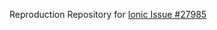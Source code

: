 Reproduction Repository for [Ionic Issue #27985](https://github.com/ionic-team/ionic-framework/issues/27085)
